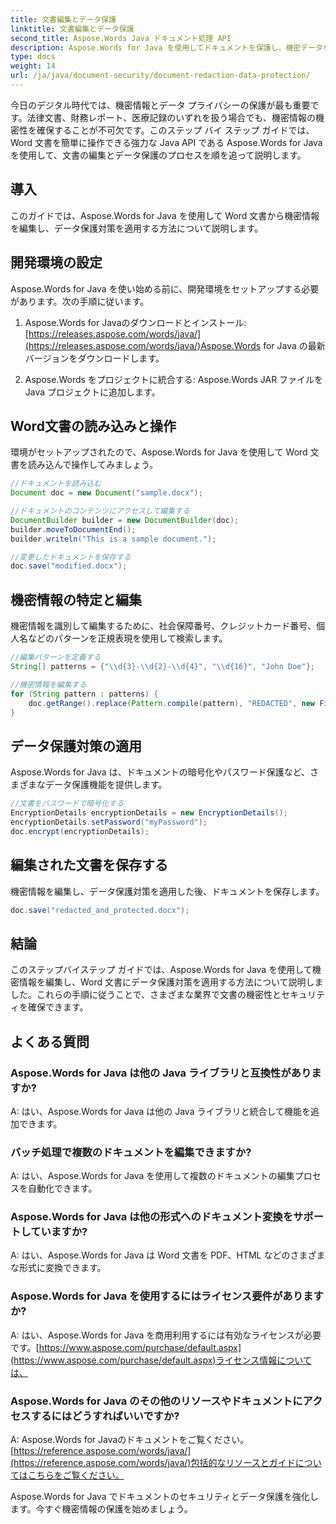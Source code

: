 ```yaml
---
title: 文書編集とデータ保護
linktitle: 文書編集とデータ保護
second_title: Aspose.Words Java ドキュメント処理 API
description: Aspose.Words for Java を使用してドキュメントを保護し、機密データを編集する方法を学びます。ソース コード付きのステップ バイ ステップ ガイド。
type: docs
weight: 14
url: /ja/java/document-security/document-redaction-data-protection/
---
```


今日のデジタル時代では、機密情報とデータ プライバシーの保護が最も重要です。法律文書、財務レポート、医療記録のいずれを扱う場合でも、機密情報の機密性を確保することが不可欠です。このステップ バイ ステップ ガイドでは、Word 文書を簡単に操作できる強力な Java API である Aspose.Words for Java を使用して、文書の編集とデータ保護のプロセスを順を追って説明します。

## 導入

このガイドでは、Aspose.Words for Java を使用して Word 文書から機密情報を編集し、データ保護対策を適用する方法について説明します。 

## 開発環境の設定

Aspose.Words for Java を使い始める前に、開発環境をセットアップする必要があります。次の手順に従います。

1.  Aspose.Words for Javaのダウンロードとインストール:[https://releases.aspose.com/words/java/](https://releases.aspose.com/words/java/)Aspose.Words for Java の最新バージョンをダウンロードします。

2. Aspose.Words をプロジェクトに統合する: Aspose.Words JAR ファイルを Java プロジェクトに追加します。

## Word文書の読み込みと操作

環境がセットアップされたので、Aspose.Words for Java を使用して Word 文書を読み込んで操作してみましょう。

```java
//ドキュメントを読み込む
Document doc = new Document("sample.docx");

//ドキュメントのコンテンツにアクセスして編集する
DocumentBuilder builder = new DocumentBuilder(doc);
builder.moveToDocumentEnd();
builder.writeln("This is a sample document.");

//変更したドキュメントを保存する
doc.save("modified.docx");
```

## 機密情報の特定と編集

機密情報を識別して編集するために、社会保障番号、クレジットカード番号、個人名などのパターンを正規表現を使用して検索します。

```java
//編集パターンを定義する
String[] patterns = {"\\d{3}-\\d{2}-\\d{4}", "\\d{16}", "John Doe"};

//機密情報を編集する
for (String pattern : patterns) {
    doc.getRange().replace(Pattern.compile(pattern), "REDACTED", new FindReplaceOptions());
}
```

## データ保護対策の適用

Aspose.Words for Java は、ドキュメントの暗号化やパスワード保護など、さまざまなデータ保護機能を提供します。

```java
//文書をパスワードで暗号化する
EncryptionDetails encryptionDetails = new EncryptionDetails();
encryptionDetails.setPassword("myPassword");
doc.encrypt(encryptionDetails);
```

## 編集された文書を保存する

機密情報を編集し、データ保護対策を適用した後、ドキュメントを保存します。

```java
doc.save("redacted_and_protected.docx");
```

## 結論

このステップバイステップ ガイドでは、Aspose.Words for Java を使用して機密情報を編集し、Word 文書にデータ保護対策を適用する方法について説明しました。これらの手順に従うことで、さまざまな業界で文書の機密性とセキュリティを確保できます。

## よくある質問

### Aspose.Words for Java は他の Java ライブラリと互換性がありますか?

A: はい、Aspose.Words for Java は他の Java ライブラリと統合して機能を追加できます。

### バッチ処理で複数のドキュメントを編集できますか?

A: はい、Aspose.Words for Java を使用して複数のドキュメントの編集プロセスを自動化できます。

### Aspose.Words for Java は他の形式へのドキュメント変換をサポートしていますか?

A: はい、Aspose.Words for Java は Word 文書を PDF、HTML などのさまざまな形式に変換できます。

### Aspose.Words for Java を使用するにはライセンス要件がありますか?

 A: はい、Aspose.Words for Java を商用利用するには有効なライセンスが必要です。[https://www.aspose.com/purchase/default.aspx](https://www.aspose.com/purchase/default.aspx)ライセンス情報については、

### Aspose.Words for Java のその他のリソースやドキュメントにアクセスするにはどうすればいいですか?

A: Aspose.Words for Javaのドキュメントをご覧ください。[https://reference.aspose.com/words/java/](https://reference.aspose.com/words/java/)包括的なリソースとガイドについてはこちらをご覧ください。

Aspose.Words for Java でドキュメントのセキュリティとデータ保護を強化します。今すぐ機密情報の保護を始めましょう。